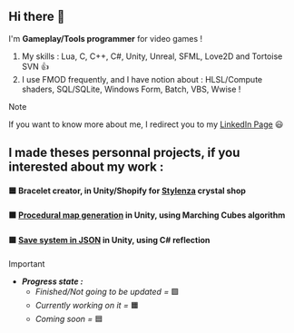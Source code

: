 ## Hi there 👋

I'm **Gameplay/Tools programmer** for video games ! 

1. My skills : Lua, C, C++, C#, Unity, Unreal, SFML, Love2D and Tortoise SVN 👍
1. I use FMOD frequently, and I have notion about : HLSL/Compute shaders, SQL/SQLite, Windows Form, Batch, VBS, Wwise !
   
> [!NOTE]
> If you want to know more about me, I redirect you to my [LinkedIn Page](https://www.linkedin.com/in/marc-charre/) 😃


## I made theses personnal projects, if you interested about my work : 

#### 🟦 Bracelet creator, in Unity/Shopify for [Stylenza](https://stylenzamineraux.fr/) crystal shop
#### 🟧 [Procedural map generation](https://github.com/Marconino/ProceduralGeneration) in Unity, using Marching Cubes algorithm 
#### 🟩 [Save system in JSON](https://github.com/Marconino/JsonSerialization) in Unity, using C# reflection


> [!IMPORTANT]
> - _**Progress state :**_
>   - _Finished/Not going to be updated =_ 🟩
>   - _Currently working on it =_ 🟧
>   - _Coming soon =_ 🟦

